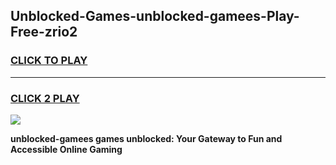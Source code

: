 
## Unblocked-Games-unblocked-gamees-Play-Free-zrio2
<h3>
<a href="https://premium76.site?title=unblocked-gamees&ref=21A">CLICK TO PLAY</a></h3>
<hr>

<h3>
<a href="https://premium76.site?title=unblocked-gamees&ref=21A">CLICK 2 PLAY</a>
  
</h3>

<a href="https://premium76.site?title=unblocked-gamees&ref=21A"><img src="https://clearcache.store/games.png"></a>


**unblocked-gamees games unblocked: Your Gateway to Fun and Accessible Online Gaming**
